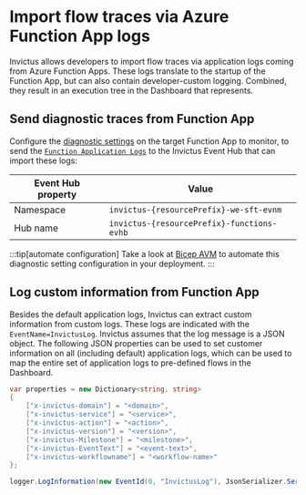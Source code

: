 # Import flow traces via Azure Function App logs
Invictus allows developers to import flow traces via application logs coming from Azure Function Apps. These logs translate to the startup of the Function App, but can also contain developer-custom logging. Combined, they result in an execution tree in the Dashboard that represents.

## Send diagnostic traces from Function App
Configure the [diagnostic settings](https://learn.microsoft.com/en-us/azure/azure-monitor/platform/diagnostic-settings) on the target Function App to monitor, to send the [`Function Application Logs`](https://learn.microsoft.com/en-us/azure/azure-monitor/reference/tables/functionapplogs) to the Invictus Event Hub that can import these logs:

| Event Hub property | Value                                       |
| ------------------ | ------------------------------------------- |
| Namespace          | `invictus-{resourcePrefix}-we-sft-evnm`     |
| Hub name           | `invictus-{resourcePrefix}-functions-evhb`  |

:::tip[automate configuration]
Take a look at [Bicep AVM](https://github.com/Azure/bicep-registry-modules/tree/main/avm/res/insights/diagnostic-setting) to automate this diagnostic setting configuration in your deployment.
:::

## Log custom information from Function App
Besides the default application logs, Invictus can extract custom information from custom logs. These logs are indicated with the `EventName=InvictusLog`. Invictus assumes that the log message is a JSON object. The following JSON properties can be used to set customer information on all (including default) application logs, which can be used to map the entire set of application logs to pre-defined flows in the Dashboard.

```csharp
var properties = new Dictionary<string, string>
{
    ["x-invictus-domain"] = "<domain>",
    ["x-invictus-service"] = "<service>",
    ["x-invictus-action"] = "<action>",
    ["x-invictus-version"] = "<version>",
    ["x-invictus-Milestone"] = "<milestone>",
    ["x-invictus-EventText"] = "<event-text>",
    ["x-invictus-workflowname"] = "<workflow-name>"
};

logger.LogInformation(new EventId(0, "InvictusLog"), JsonSerializer.Serialize(properties));
```

